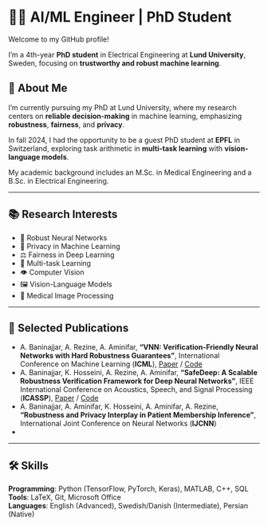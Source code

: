# 👩‍💻 AI/ML Engineer | PhD Student

Welcome to my GitHub profile! 

I’m a 4th-year **PhD student** in Electrical Engineering at **Lund University**, Sweden, focusing on **trustworthy and robust machine learning**.

## 🔬 About Me

I’m currently pursuing my PhD at Lund University, where my research centers on **reliable decision-making** in machine learning, emphasizing **robustness**, **fairness**, and **privacy**. 

In fall 2024, I had the opportunity to be a guest PhD student at **EPFL** in Switzerland, exploring task arithmetic in **multi-task learning** with **vision-language models**.

My academic background includes an M.Sc. in Medical Engineering and a B.Sc. in Electrical Engineering.

---

## 📚 Research Interests

- 🧠 Robust Neural Networks  
- 🔐 Privacy in Machine Learning  
- ⚖️ Fairness in Deep Learning  
- 🔗 Multi-task Learning  
- 👁️ Computer Vision  
- 🖼️ Vision-Language Models  
- 🧬 Medical Image Processing
 
---

## 📝 Selected Publications

- A. Baninajjar, A. Rezine, A. Aminifar, **“VNN: Verification-Friendly Neural Networks with Hard Robustness Guarantees”**, International Conference on Machine Learning (**ICML**), [Paper](https://openreview.net/pdf?id=gUFufRkzjV) / [Code](https://github.com/anahitabn94/VNN) 
- A. Baninajjar, K. Hosseini, A. Rezine, A. Aminifar, **“SafeDeep: A Scalable Robustness Verification Framework for Deep Neural Networks”**, IEEE International Conference on Acoustics, Speech, and Signal Processing (**ICASSP**), [Paper](https://portal.research.lu.se/files/141851887/SafeDeep.pdf) / [Code](https://github.com/anahitabn94/SafeDeep)
- A. Baninajjar, A. Aminifar, K. Hosseini, A. Aminifar, A. Rezine, **“Robustness and Privacy Interplay in Patient Membership Inference”**, International Joint Conference on Neural Networks (**IJCNN**)
- 
---

## 🛠️ Skills

**Programming**: Python (TensorFlow, PyTorch, Keras), MATLAB, C++, SQL  
**Tools**: LaTeX, Git, Microsoft Office  
**Languages**: English (Advanced), Swedish/Danish (Intermediate), Persian (Native)
